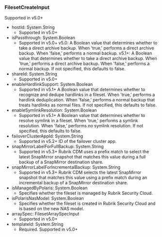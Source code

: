 ### FilesetCreateInput
Supported in v5.0+

- hostId: System.String
  - Supported in v5.0+
- isPassthrough: System.Boolean
  - Supported in v5.0+
      v5.0: A Boolean value that determines whether to take a direct archive backup. When 'true,' performs a direct archive backup. When 'false,' performs a normal backup.
      v5.1+: A Boolean value that determines whether to take a direct archive backup. When 'true,' performs a direct archive backup. When 'false,' performs a normal backup. If not specified, this defaults to false.
- shareId: System.String
  - Supported in v5.0+
- enableHardlinkSupport: System.Boolean
  - Supported in v5.1+
      A Boolean value that determines whether to recognize and dedupe hardlinks in a fileset. When 'true,' performs a hardlink deduplication. When 'false,' performs a normal backup that treats hardlinks as normal files. If not specified, this defaults to false.
- enableSymlinkResolution: System.Boolean
  - Supported in v5.1+
      A Boolean value that determines whether to resolve symlink in a fileset. When 'true,' performs a symlink resolution. When 'false,' performs no symlink resolution. If not specified, this defaults to false.
- failoverClusterAppId: System.String
  - Supported in v5.2+
      ID of the failover cluster app.
- snapMirrorLabelForFullBackup: System.String
  - Supported in v5.3+
      Rubrik CDM uses a prefix match to select the latest SnapMirror snapshot that matches this value during a full backup of a SnapMirror destination share.
- snapMirrorLabelForIncrementalBackup: System.String
  - Supported in v5.3+
      Rubrik CDM selects the latest SnapMirror snapshot that matches this value using a prefix match during an incremental backup of a SnapMirror destination share.
- isManagedByPolaris: System.Boolean
  - Specifies whether the fileset is managed by Rubrik Security Cloud.
- isPolarisNasModel: System.Boolean
  - Specifies whether the fileset is created in Rubrik Security Cloud and is based on the new NAS model.
- arraySpec: FilesetArraySpecInput
  - Supported in v5.0+
- templateId: System.String
  - Required. Supported in v5.0+
